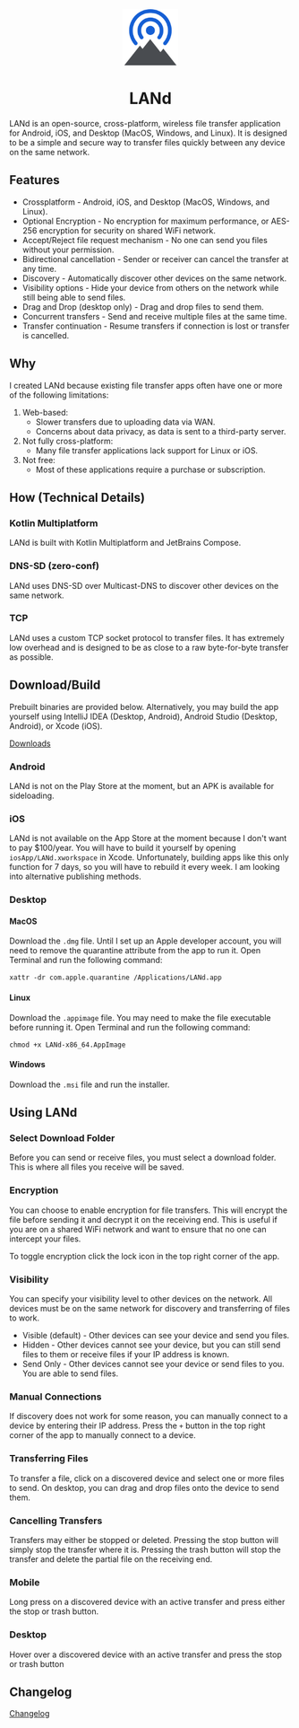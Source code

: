<div align="center">
    <img src="land-logo.svg" width="100" height="100" alt="LANd Logo">
</div>

# <div align="center">LANd</div>

LANd is an open-source, cross-platform, wireless file transfer application for Android, iOS, and Desktop (MacOS, Windows, and Linux). 
It is designed to be a simple and secure way to transfer files quickly between any device on the same network.

## Features
* Crossplatform - Android, iOS, and Desktop (MacOS, Windows, and Linux).
* Optional Encryption - No encryption for maximum performance, or AES-256 encryption for security on shared WiFi network.
* Accept/Reject file request mechanism - No one can send you files without your permission.
* Bidirectional cancellation - Sender or receiver can cancel the transfer at any time.
* Discovery - Automatically discover other devices on the same network.
* Visibility options - Hide your device from others on the network while still being able to send files.
* Drag and Drop (desktop only) - Drag and drop files to send them.
* Concurrent transfers - Send and receive multiple files at the same time.
* Transfer continuation - Resume transfers if connection is lost or transfer is cancelled.

## Why
I created LANd because existing file transfer apps often have one or more of the following limitations:
1. Web-based:
   * Slower transfers due to uploading data via WAN.
   * Concerns about data privacy, as data is sent to a third-party server.
2. Not fully cross-platform:
   * Many file transfer applications lack support for Linux or iOS.
3. Not free:
   * Most of these applications require a purchase or subscription.

## How (Technical Details)
### Kotlin Multiplatform
LANd is built with Kotlin Multiplatform and JetBrains Compose.

### DNS-SD (zero-conf)
LANd uses DNS-SD over Multicast-DNS to discover other devices on the same network.

### TCP
LANd uses a custom TCP socket protocol to transfer files. It has extremely low overhead and is
designed to be as close to a raw byte-for-byte transfer as possible.

## Download/Build
Prebuilt binaries are provided below. Alternatively, you may build the app yourself using IntelliJ IDEA (Desktop, Android), Android Studio (Desktop, Android), or Xcode (iOS).

[Downloads](https://github.com/ethossoftworks/LANd/releases/latest)

### Android
LANd is not on the Play Store at the moment, but an APK is available for sideloading.

### iOS
LANd is not available on the App Store at the moment because I don't want to pay $100/year. You will have to build it yourself by opening `iosApp/LANd.xworkspace` in Xcode.
Unfortunately, building apps like this only function for 7 days, so you will have to rebuild it every week. I am looking into alternative publishing methods.

### Desktop
#### MacOS
Download the `.dmg` file. Until I set up an Apple developer account, you will need to remove the quarantine attribute from the app to run it. 
Open Terminal and run the following command:
```shell
xattr -dr com.apple.quarantine /Applications/LANd.app
```
#### Linux
Download the `.appimage` file. You may need to make the file executable before running it. Open Terminal and run the following command:
```shell
chmod +x LANd-x86_64.AppImage
```
#### Windows
Download the `.msi` file and run the installer.

## Using LANd
### Select Download Folder
Before you can send or receive files, you must select a download folder. This is where all files you receive will be saved.

### Encryption
You can choose to enable encryption for file transfers. This will encrypt the file before sending it and decrypt it on the receiving end. This is useful if you are on a shared WiFi network and want to ensure that no one can intercept your files.

To toggle encryption click the lock icon in the top right corner of the app. 

### Visibility
You can specify your visibility level to other devices on the network. All devices must be on the same network for discovery
and transferring of files to work.
* Visible (default) - Other devices can see your device and send you files.
* Hidden - Other devices cannot see your device, but you can still send files to them or receive files if your IP address is known.
* Send Only - Other devices cannot see your device or send files to you. You are able to send files.

### Manual Connections
If discovery does not work for some reason, you can manually connect to a device by entering their IP address. Press
the `+` button in the top right corner of the app to manually connect to a device.

### Transferring Files
To transfer a file, click on a discovered device and select one or more files to send. On desktop, you can drag and drop files onto the device to send them.

### Cancelling Transfers
Transfers may either be stopped or deleted. Pressing the stop button will simply stop the transfer where it is. Pressing the
trash button will stop the transfer and delete the partial file on the receiving end.
### Mobile
Long press on a discovered device with an active transfer and press either the stop or trash button.
### Desktop
Hover over a discovered device with an active transfer and press the stop or trash button


## Changelog
[Changelog](CHANGELOG.md)